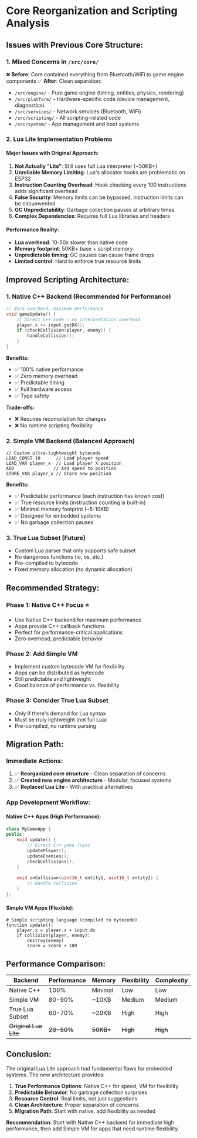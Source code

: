 # Core Reorganization and Scripting Analysis

## **Issues with Previous Core Structure:**

### 1. **Mixed Concerns in `/src/core/`**
❌ **Before**: Core contained everything from Bluetooth/WiFi to game engine components
✅ **After**: Clean separation:
- `/src/engine/` - Pure game engine (timing, entities, physics, rendering)
- `/src/platform/` - Hardware-specific code (device management, diagnostics)
- `/src/services/` - Network services (Bluetooth, WiFi)
- `/src/scripting/` - All scripting-related code
- `/src/system/` - App management and boot systems

### 2. **Lua Lite Implementation Problems**

#### **Major Issues with Original Approach:**
1. **Not Actually "Lite"**: Still uses full Lua interpreter (~50KB+)
2. **Unreliable Memory Limiting**: Lua's allocator hooks are problematic on ESP32
3. **Instruction Counting Overhead**: Hook checking every 100 instructions adds significant overhead
4. **False Security**: Memory limits can be bypassed, instruction limits can be circumvented
5. **GC Unpredictability**: Garbage collection pauses at arbitrary times
6. **Complex Dependencies**: Requires full Lua libraries and headers

#### **Performance Reality:**
- **Lua overhead**: 10-50x slower than native code
- **Memory footprint**: 50KB+ base + script memory
- **Unpredictable timing**: GC pauses can cause frame drops
- **Limited control**: Hard to enforce true resource limits

## **Improved Scripting Architecture:**

### **1. Native C++ Backend (Recommended for Performance)**
```cpp
// Zero overhead, maximum performance
void gameUpdate() {
    // Direct C++ code - no interpretation overhead
    player.x += input.getDX();
    if (checkCollision(player, enemy)) {
        handleCollision();
    }
}
```
**Benefits:**
- ✅ 100% native performance
- ✅ Zero memory overhead
- ✅ Predictable timing
- ✅ Full hardware access
- ✅ Type safety

**Trade-offs:**
- ❌ Requires recompilation for changes
- ❌ No runtime scripting flexibility

### **2. Simple VM Backend (Balanced Approach)**
```
// Custom ultra-lightweight bytecode
LOAD_CONST 10      // Load player speed
LOAD_VAR player_x  // Load player X position  
ADD               // Add speed to position
STORE_VAR player_x // Store new position
```

**Benefits:**
- ✅ Predictable performance (each instruction has known cost)
- ✅ True resource limits (instruction counting is built-in)
- ✅ Minimal memory footprint (~5-10KB)
- ✅ Designed for embedded systems
- ✅ No garbage collection pauses

### **3. True Lua Subset (Future)**
- Custom Lua parser that only supports safe subset
- No dangerous functions (io, os, etc.)
- Pre-compiled to bytecode
- Fixed memory allocation (no dynamic allocation)

## **Recommended Strategy:**

### **Phase 1: Native C++ Focus** ⭐
- Use Native C++ backend for maximum performance
- Apps provide C++ callback functions
- Perfect for performance-critical applications
- Zero overhead, predictable behavior

### **Phase 2: Add Simple VM** 
- Implement custom bytecode VM for flexibility
- Apps can be distributed as bytecode
- Still predictable and lightweight
- Good balance of performance vs. flexibility

### **Phase 3: Consider True Lua Subset**
- Only if there's demand for Lua syntax
- Must be truly lightweight (not full Lua)
- Pre-compiled, no runtime parsing

## **Migration Path:**

### **Immediate Actions:**
1. ✅ **Reorganized core structure** - Clean separation of concerns
2. ✅ **Created new engine architecture** - Modular, focused systems
3. ✅ **Replaced Lua Lite** - With practical alternatives

### **App Development Workflow:**

#### **Native C++ Apps (High Performance):**
```cpp
class MyGameApp {
public:
    void update() {
        // Direct C++ game logic
        updatePlayer();
        updateEnemies();
        checkCollisions();
    }
    
    void onCollision(uint16_t entity1, uint16_t entity2) {
        // Handle collision
    }
};
```

#### **Simple VM Apps (Flexible):**
```
# Simple scripting language (compiled to bytecode)
function update():
    player.x = player.x + input.dx
    if collision(player, enemy):
        destroy(enemy)
        score = score + 100
```

## **Performance Comparison:**

| Backend | Performance | Memory | Flexibility | Complexity |
|---------|-------------|---------|-------------|------------|
| Native C++ | 100% | Minimal | Low | Low |
| Simple VM | 80-90% | ~10KB | Medium | Medium |
| True Lua Subset | 60-70% | ~20KB | High | High |
| ~~Original Lua Lite~~ | ~~20-50%~~ | ~~50KB+~~ | ~~High~~ | ~~High~~ |

## **Conclusion:**

The original Lua Lite approach had fundamental flaws for embedded systems. The new architecture provides:

1. **True Performance Options**: Native C++ for speed, VM for flexibility
2. **Predictable Behavior**: No garbage collection surprises
3. **Resource Control**: Real limits, not just suggestions
4. **Clean Architecture**: Proper separation of concerns
5. **Migration Path**: Start with native, add flexibility as needed

**Recommendation**: Start with Native C++ backend for immediate high performance, then add Simple VM for apps that need runtime flexibility.

